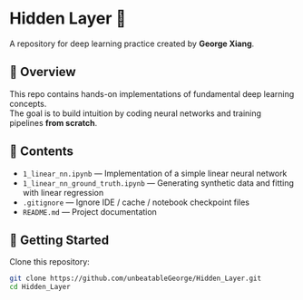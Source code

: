 # Hidden Layer 🧠

A repository for deep learning practice created by **George Xiang**.

## 📌 Overview
This repo contains hands-on implementations of fundamental deep learning concepts.  
The goal is to build intuition by coding neural networks and training pipelines **from scratch**.

## 📂 Contents
- `1_linear_nn.ipynb` — Implementation of a simple linear neural network  
- `1_linear_nn_ground_truth.ipynb` — Generating synthetic data and fitting with linear regression  
- `.gitignore` — Ignore IDE / cache / notebook checkpoint files  
- `README.md` — Project documentation  

## 🚀 Getting Started
Clone this repository:
```bash
git clone https://github.com/unbeatableGeorge/Hidden_Layer.git
cd Hidden_Layer

